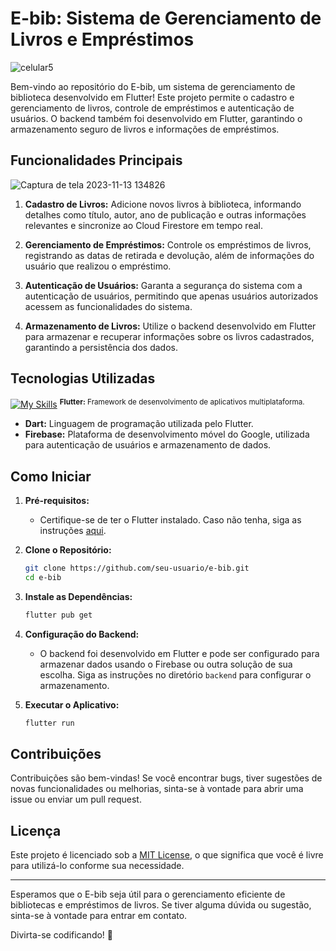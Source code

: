 

# E-bib: Sistema de Gerenciamento de Livros e Empréstimos
![celular5](https://github.com/LenonSampaio/E-BIB/assets/46564907/7f6b379f-b6ae-4122-af7a-939b7dbe6c51)

Bem-vindo ao repositório do E-bib, um sistema de gerenciamento de biblioteca desenvolvido em Flutter! Este projeto permite o cadastro e gerenciamento de livros, controle de empréstimos e autenticação de usuários. O backend também foi desenvolvido em Flutter, garantindo o armazenamento seguro de livros e informações de empréstimos.

## Funcionalidades Principais
![Captura de tela 2023-11-13 134826](https://github.com/LenonSampaio/E-BIB/assets/46564907/28e859da-dbbf-41ef-abf9-32325d9e1d75)
1. **Cadastro de Livros:** Adicione novos livros à biblioteca, informando detalhes como título, autor, ano de publicação e outras informações relevantes e sincronize ao Cloud Firestore em tempo real.

2. **Gerenciamento de Empréstimos:** Controle os empréstimos de livros, registrando as datas de retirada e devolução, além de informações do usuário que realizou o empréstimo.

3. **Autenticação de Usuários:** Garanta a segurança do sistema com a autenticação de usuários, permitindo que apenas usuários autorizados acessem as funcionalidades do sistema.

4. **Armazenamento de Livros:** Utilize o backend desenvolvido em Flutter para armazenar e recuperar informações sobre os livros cadastrados, garantindo a persistência dos dados.

## Tecnologias Utilizadas

[![My Skills](https://skillicons.dev/icons?i=flutter)](https://skillicons.dev) <sup>**Flutter:** Framework de desenvolvimento de aplicativos multiplataforma.

- **Dart:** Linguagem de programação utilizada pelo Flutter.
- **Firebase:** Plataforma de desenvolvimento móvel do Google, utilizada para autenticação de usuários e armazenamento de dados.

## Como Iniciar

1. **Pré-requisitos:**
   - Certifique-se de ter o Flutter instalado. Caso não tenha, siga as instruções [aqui](https://flutter.dev/docs/get-started/install).

2. **Clone o Repositório:**
   ```bash
   git clone https://github.com/seu-usuario/e-bib.git
   cd e-bib
   ```

3. **Instale as Dependências:**
   ```bash
   flutter pub get
   ```

4. **Configuração do Backend:**
   - O backend foi desenvolvido em Flutter e pode ser configurado para armazenar dados usando o Firebase ou outra solução de sua escolha. Siga as instruções no diretório `backend` para configurar o armazenamento.

5. **Executar o Aplicativo:**
   ```bash
   flutter run
   ```

## Contribuições

Contribuições são bem-vindas! Se você encontrar bugs, tiver sugestões de novas funcionalidades ou melhorias, sinta-se à vontade para abrir uma issue ou enviar um pull request.

## Licença

Este projeto é licenciado sob a [MIT License](LICENSE), o que significa que você é livre para utilizá-lo conforme sua necessidade.

---

Esperamos que o E-bib seja útil para o gerenciamento eficiente de bibliotecas e empréstimos de livros. Se tiver alguma dúvida ou sugestão, sinta-se à vontade para entrar em contato.

Divirta-se codificando! 🚀
